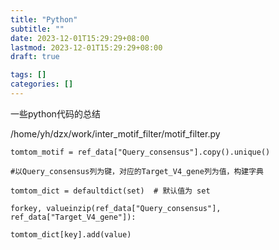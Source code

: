 ```yaml
---
title: "Python"
subtitle: ""
date: 2023-12-01T15:29:29+08:00
lastmod: 2023-12-01T15:29:29+08:00
draft: true

tags: []
categories: []
---
```

一些python代码的总结

/home/yh/dzx/work/inter_motif_filter/motif_filter.py 


    tomtom_motif = ref_data["Query_consensus"].copy().unique()

    #以Query_consensus列为键，对应的Target_V4_gene列为值，构建字典

    tomtom_dict = defaultdict(set)  # 默认值为 set

    forkey, valueinzip(ref_data["Query_consensus"], ref_data["Target_V4_gene"]):

    tomtom_dict[key].add(value)
